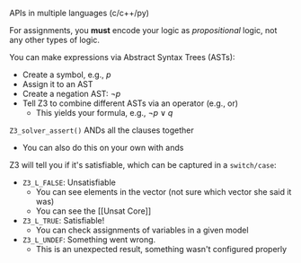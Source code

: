 APIs in multiple languages (c/c++/py)

For assignments, you **must** encode your logic as *propositional* logic, not any other types of logic.

You can make expressions via Abstract Syntax Trees (ASTs):
- Create a symbol, e.g., $p$
- Assign it to an AST
- Create a negation AST: $\lnot p$
- Tell Z3 to combine different ASTs via an operator (e.g., or) 
	- This yields your formula, e.g., $\lnot p \lor q$


`Z3_solver_assert()` ANDs all the clauses together
- You can also do this on your own with ands

Z3 will tell you if it's satisfiable, which can be captured in a `switch/case`:
- `Z3_L_FALSE`: Unsatisfiable
	- You can see elements in the vector (not sure which vector she said it was)
	- You can see the [[Unsat Core]]
- `Z3_L_TRUE`: Satisfiable!
	- You can check assignments of variables in a given model
- `Z3_L_UNDEF`: Something went wrong.
	- This is an unexpected result, something wasn't configured properly

